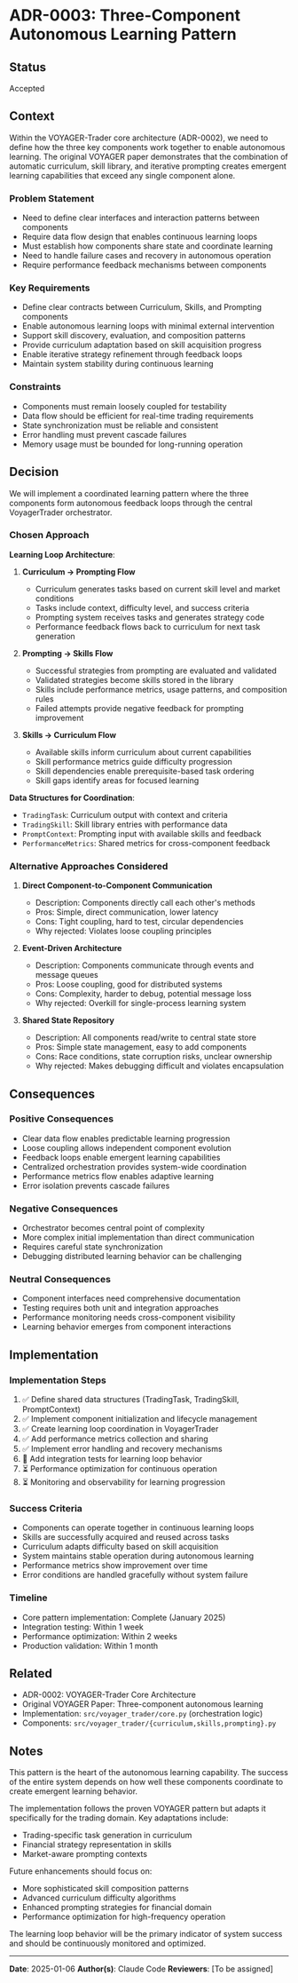 # ADR-0003: Three-Component Autonomous Learning Pattern

## Status

Accepted

## Context

Within the VOYAGER-Trader core architecture (ADR-0002), we need to define how the three key components work together to enable autonomous learning. The original VOYAGER paper demonstrates that the combination of automatic curriculum, skill library, and iterative prompting creates emergent learning capabilities that exceed any single component alone.

### Problem Statement

- Need to define clear interfaces and interaction patterns between components
- Require data flow design that enables continuous learning loops
- Must establish how components share state and coordinate learning
- Need to handle failure cases and recovery in autonomous operation
- Require performance feedback mechanisms between components

### Key Requirements

- Define clear contracts between Curriculum, Skills, and Prompting components
- Enable autonomous learning loops with minimal external intervention
- Support skill discovery, evaluation, and composition patterns
- Provide curriculum adaptation based on skill acquisition progress
- Enable iterative strategy refinement through feedback loops
- Maintain system stability during continuous learning

### Constraints

- Components must remain loosely coupled for testability
- Data flow should be efficient for real-time trading requirements
- State synchronization must be reliable and consistent
- Error handling must prevent cascade failures
- Memory usage must be bounded for long-running operation

## Decision

We will implement a coordinated learning pattern where the three components form autonomous feedback loops through the central VoyagerTrader orchestrator.

### Chosen Approach

**Learning Loop Architecture**:

1. **Curriculum → Prompting Flow**
   - Curriculum generates tasks based on current skill level and market conditions
   - Tasks include context, difficulty level, and success criteria
   - Prompting system receives tasks and generates strategy code
   - Performance feedback flows back to curriculum for next task generation

2. **Prompting → Skills Flow**
   - Successful strategies from prompting are evaluated and validated
   - Validated strategies become skills stored in the library
   - Skills include performance metrics, usage patterns, and composition rules
   - Failed attempts provide negative feedback for prompting improvement

3. **Skills → Curriculum Flow**
   - Available skills inform curriculum about current capabilities
   - Skill performance metrics guide difficulty progression
   - Skill dependencies enable prerequisite-based task ordering
   - Skill gaps identify areas for focused learning

**Data Structures for Coordination**:
- `TradingTask`: Curriculum output with context and criteria
- `TradingSkill`: Skill library entries with performance data
- `PromptContext`: Prompting input with available skills and feedback
- `PerformanceMetrics`: Shared metrics for cross-component feedback

### Alternative Approaches Considered

1. **Direct Component-to-Component Communication**
   - Description: Components directly call each other's methods
   - Pros: Simple, direct communication, lower latency
   - Cons: Tight coupling, hard to test, circular dependencies
   - Why rejected: Violates loose coupling principles

2. **Event-Driven Architecture**
   - Description: Components communicate through events and message queues
   - Pros: Loose coupling, good for distributed systems
   - Cons: Complexity, harder to debug, potential message loss
   - Why rejected: Overkill for single-process learning system

3. **Shared State Repository**
   - Description: All components read/write to central state store
   - Pros: Simple state management, easy to add components
   - Cons: Race conditions, state corruption risks, unclear ownership
   - Why rejected: Makes debugging difficult and violates encapsulation

## Consequences

### Positive Consequences

- Clear data flow enables predictable learning progression
- Loose coupling allows independent component evolution
- Feedback loops enable emergent learning capabilities
- Centralized orchestration provides system-wide coordination
- Performance metrics flow enables adaptive learning
- Error isolation prevents cascade failures

### Negative Consequences

- Orchestrator becomes central point of complexity
- More complex initial implementation than direct communication
- Requires careful state synchronization
- Debugging distributed learning behavior can be challenging

### Neutral Consequences

- Component interfaces need comprehensive documentation
- Testing requires both unit and integration approaches
- Performance monitoring needs cross-component visibility
- Learning behavior emerges from component interactions

## Implementation

### Implementation Steps

1. ✅ Define shared data structures (TradingTask, TradingSkill, PromptContext)
2. ✅ Implement component initialization and lifecycle management
3. ✅ Create learning loop coordination in VoyagerTrader
4. ✅ Add performance metrics collection and sharing
5. ✅ Implement error handling and recovery mechanisms
6. 🔄 Add integration tests for learning loop behavior
7. ⏳ Performance optimization for continuous operation
8. ⏳ Monitoring and observability for learning progression

### Success Criteria

- Components can operate together in continuous learning loops
- Skills are successfully acquired and reused across tasks
- Curriculum adapts difficulty based on skill acquisition
- System maintains stable operation during autonomous learning
- Performance metrics show improvement over time
- Error conditions are handled gracefully without system failure

### Timeline

- Core pattern implementation: Complete (January 2025)
- Integration testing: Within 1 week
- Performance optimization: Within 2 weeks
- Production validation: Within 1 month

## Related

- ADR-0002: VOYAGER-Trader Core Architecture
- Original VOYAGER Paper: Three-component autonomous learning
- Implementation: `src/voyager_trader/core.py` (orchestration logic)
- Components: `src/voyager_trader/{curriculum,skills,prompting}.py`

## Notes

This pattern is the heart of the autonomous learning capability. The success of the entire system depends on how well these components coordinate to create emergent learning behavior.

The implementation follows the proven VOYAGER pattern but adapts it specifically for the trading domain. Key adaptations include:
- Trading-specific task generation in curriculum
- Financial strategy representation in skills
- Market-aware prompting contexts

Future enhancements should focus on:
- More sophisticated skill composition patterns
- Advanced curriculum difficulty algorithms
- Enhanced prompting strategies for financial domain
- Performance optimization for high-frequency operation

The learning loop behavior will be the primary indicator of system success and should be continuously monitored and optimized.

---

**Date**: 2025-01-06
**Author(s)**: Claude Code
**Reviewers**: [To be assigned]
